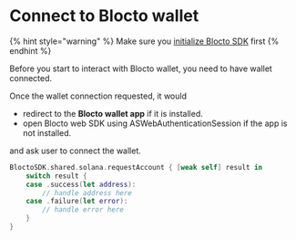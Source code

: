 # Connect to Blocto wallet

{% hint style="warning" %}
Make sure you [initialize Blocto SDK](https://docs.blocto.app/blocto-sdk/ios-sdk/solana-coming-soon/getting-started#initialize-blocto-sdk) first
{% endhint %}

Before you start to interact with Blocto wallet, you need to have wallet connected.

Once the wallet connection requested, it would

* redirect to the **Blocto wallet app** if it is installed.
* open Blocto web SDK using ASWebAuthenticationSession if the app is not installed.

and ask user to connect the wallet.

```swift
BloctoSDK.shared.solana.requestAccount { [weak self] result in
    switch result {
    case .success(let address):
        // handle address here
    case .failure(let error):
        // handle error here
    }
}
```

